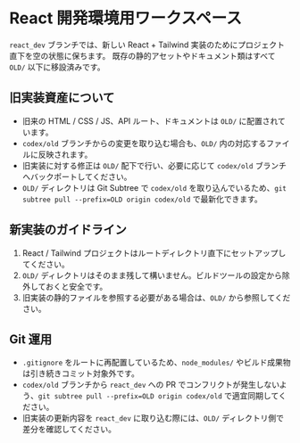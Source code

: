 # React 開発環境用ワークスペース

`react_dev` ブランチでは、新しい React + Tailwind 実装のためにプロジェクト直下を空の状態に保ちます。
既存の静的アセットやドキュメント類はすべて `OLD/` 以下に移設済みです。

## 旧実装資産について

- 旧来の HTML / CSS / JS、API ルート、ドキュメントは `OLD/` に配置されています。
- `codex/old` ブランチからの変更を取り込む場合も、`OLD/` 内の対応するファイルに反映されます。
- 旧実装に対する修正は `OLD/` 配下で行い、必要に応じて `codex/old` ブランチへバックポートしてください。
- `OLD/` ディレクトリは Git Subtree で `codex/old` を取り込んでいるため、`git subtree pull --prefix=OLD origin codex/old` で最新化できます。

## 新実装のガイドライン

1. React / Tailwind プロジェクトはルートディレクトリ直下にセットアップしてください。
2. `OLD/` ディレクトリはそのまま残して構いません。ビルドツールの設定から除外しておくと安全です。
3. 旧実装の静的ファイルを参照する必要がある場合は、`OLD/` から参照してください。

## Git 運用

- `.gitignore` をルートに再配置しているため、`node_modules/` やビルド成果物は引き続きコミット対象外です。
- `codex/old` ブランチから `react_dev` への PR でコンフリクトが発生しないよう、`git subtree pull --prefix=OLD origin codex/old` で適宜同期してください。
- 旧実装の更新内容を `react_dev` に取り込む際には、`OLD/` ディレクトリ側で差分を確認してください。
